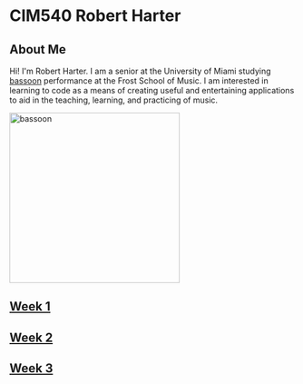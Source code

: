 # CIM540 Robert Harter

## About Me

Hi! I'm Robert Harter. I am a senior at the University of Miami studying [bassoon](https://en.wikipedia.org/wiki/Bassoon) performance at the Frost School of Music.
I am interested in learning to code as a means of creating useful and entertaining applications to aid in the teaching, learning, and practicing of music.

<img src= "https://thumbs.dreamstime.com/b/bassoon-detail-musical-instrument-47386926.jpg" alt= "bassoon" width= 300>

## [Week 1](https://github.com/Robbie219/CIM540/tree/master/week1)

## [Week 2](https://github.com/Robbie219/CIM540/tree/master/week2)

## [Week 3](https://github.com/Robbie219/CIM540/tree/master/week%203S)
